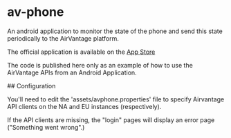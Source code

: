 av-phone
========

An android application to monitor the state of the phone and send this state periodically to the AirVantage platform.

The official application is available on the [App Store](https://play.google.com/store/apps/details?id=com.sierrawireless.avphone)

The code is published here only as an example of how to use the AirVantage APIs from an Android Application. 

## Configuration

You'll need to edit the 'assets/avphone.properties' file to specify Airvantage API clients on the NA and EU instances
(respectively).

If the API clients are missing, the "login" pages will display an error page ("Something went wrong".)
